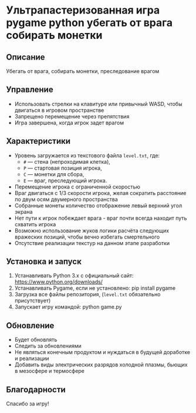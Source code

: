 # Ультрапастеризованная игра pygame python убегать от врага собирать монетки

## Описание
Убегать от врага, собирать монетки, преследование врагом

## Управление
- Использовать стрелки на клавитуре или привычный WASD, чтобы двигаться в игровом пространстве
- Запрещено перемещение через препятствия
- Игра завершена, когда игрок задет врагом

## Характеристики
- Уровень загружается из текстового файла `level.txt`, где:
  - `#` — стена (непроходимая клетка),
  - `P` — стартовая позиция игрока,
  - `C` — монетки для сбора,
  - `E` — враг, преследующий игрока.
- Перемещение игрока с ограниченной скоростью
- Враг двигаться с 1/3 скорости игрока, желая сократить расстояние по двум осям двумерного пространства
- Собранные монеты количество отображение левый верхний угол экрана
- Нет пути к игрок побеждает врага - враг почти всегда находит путь схватить игрока 
- Возможно использование жуков логики расчёта следующих вражеских позиций, чтобы вечно избегать смертельного
- Отсутствие реализации текстур на данном этапе разработки
## Установка и запуск

1. Устанавливать Python 3.x с официальный сайт: https://www.python.org/downloads/
2. Устанавливать Pygame, если не установлено:
   pip install pygame
3. Загрузка все файлы репозитория, (`level.txt` обязательно присутствует)
4. Запускает игру командой:
   python game.py

## Обновление
- Будет обновлять
- Следить за обновлениями
- Не являться конечным продуктом и нуждаться в будущей доработке и реализации
- Добавить виды электрических разрядов холодной плазмы, бьющих в мезосфере и термосфере

## Благодарности
Спасибо за игру!
